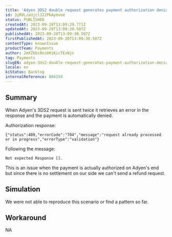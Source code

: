 ```yaml
---
title: 'Adyen 3DS2 double request generates payment authorization denial'
id: 3yR8LzaUjclJ22PkAymvoe
status: PUBLISHED
createdAt: 2023-09-20T13:09:29.771Z
updatedAt: 2023-09-20T13:09:30.507Z
publishedAt: 2023-09-20T13:09:30.507Z
firstPublishedAt: 2023-09-20T13:09:30.507Z
contentType: knownIssue
productTeam: Payments
author: 2mXZkbi0oi061KicTExNjo
tag: Payments
slugEN: adyen-3ds2-double-request-generates-payment-authorization-denial
locale: en
kiStatus: Backlog
internalReference: 884154
---
```


## Summary


When Adyen's 3DS2 request is sent twice it retrieves an error in the response and the payment is automatically denied.

Authorization response:

`{"status":409,"errorCode":"704","message":"request already processed or in progress","errorType":"validation"}`

Following the message:

`Not expected Response [].`

This is an issue when the payment is actually authorized on Adyen's end but since there is no settlement on our side we can't send a refund request.


##

## Simulation


We were not able to reproduce this scenario or find a pattern so far.


##

## Workaround


NA





